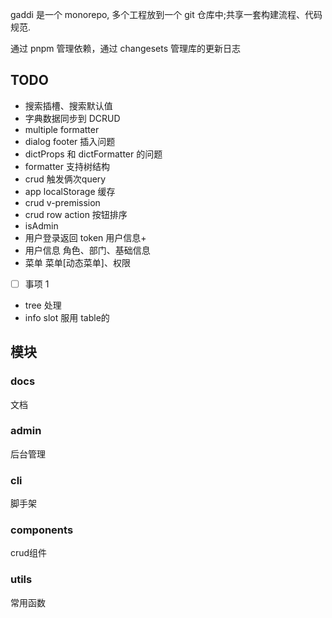 gaddi 是一个 monorepo, 多个工程放到一个 git 仓库中;共享一套构建流程、代码规范.

通过 pnpm 管理依赖，通过 changesets 管理库的更新日志

## TODO

- 搜索插槽、搜索默认值
- 字典数据同步到 DCRUD
- multiple formatter
- dialog footer 插入问题
- dictProps 和 dictFormatter 的问题
- formatter 支持树结构
- crud 触发俩次query
- app localStorage 缓存
- crud v-premission
- crud row action 按钮排序
- isAdmin
- 用户登录返回 token 用户信息+
- 用户信息 角色、部门、基础信息
- 菜单 菜单[动态菜单]、权限
- [ ] 事项 1
- tree 处理
- info slot 服用 table的

## 模块

### docs

文档

### admin

后台管理

### cli

脚手架

### components

crud组件

### utils

常用函数
